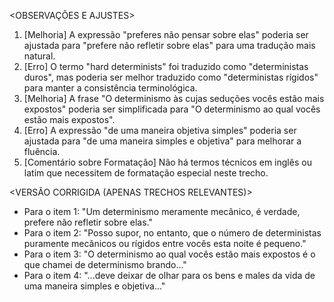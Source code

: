 <OBSERVAÇÕES E AJUSTES>
1. [Melhoria] A expressão "preferes não pensar sobre elas" poderia ser ajustada para "prefere não refletir sobre elas" para uma tradução mais natural.
2. [Erro] O termo "hard determinists" foi traduzido como "deterministas duros", mas poderia ser melhor traduzido como "deterministas rígidos" para manter a consistência terminológica.
3. [Melhoria] A frase "O determinismo às cujas seduções vocês estão mais expostos" poderia ser simplificada para "O determinismo ao qual vocês estão mais expostos".
4. [Erro] A expressão "de uma maneira objetiva simples" poderia ser ajustada para "de uma maneira simples e objetiva" para melhorar a fluência.
5. [Comentário sobre Formatação] Não há termos técnicos em inglês ou latim que necessitem de formatação especial neste trecho.

<VERSÃO CORRIGIDA (APENAS TRECHOS RELEVANTES)>
- Para o item 1: "Um determinismo meramente mecânico, é verdade, prefere não refletir sobre elas."
- Para o item 2: "Posso supor, no entanto, que o número de deterministas puramente mecânicos ou rígidos entre vocês esta noite é pequeno."
- Para o item 3: "O determinismo ao qual vocês estão mais expostos é o que chamei de determinismo brando..."
- Para o item 4: "...deve deixar de olhar para os bens e males da vida de uma maneira simples e objetiva..."